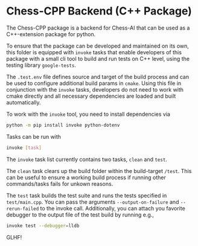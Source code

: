 # Chess-CPP Backend (C++ Package)
The Chess-CPP package is a backend for Chess-AI that can be used as a C++-extension package for python.

To ensure that the package can be developed and maintained on its own, this folder is equipped with 
`invoke` tasks that enable developers of this package with a small cli tool to build and run tests
on C++ level, using the testing library `google-tests`. 

The `.test.env` file defines source and target of the build process and can be used to configure additional build params in `cmake`. Using this file in conjunction with the `invoke` tasks, developers 
do not need to work with cmake directly and all necessary dependencies are loaded and built automatically.

To work with the `invoke` tool, you need to install dependencies via 

```bash
python -m pip install invoke python-dotenv
```

Tasks can be run with 
```bash 
invoke [task]
```
The `invoke` task list currently contains two tasks, `clean` and `test`. 

The `clean` task clears up the build folder within the build-target `/test`. This can be useful to ensure a working build process if running other commands/tasks fails for unkown reasons.

The `test` task builds the test suite and runs the tests specified in `test/main.cpp`. You can pass the arguments `--output-on-failure` and `--rerun-failed` to the invoke call. 
Additionally, you can attach you favorite debugger to the output file of the test build by running e.g.,

```bash
invoke test --debugger=lldb
```

GLHF!